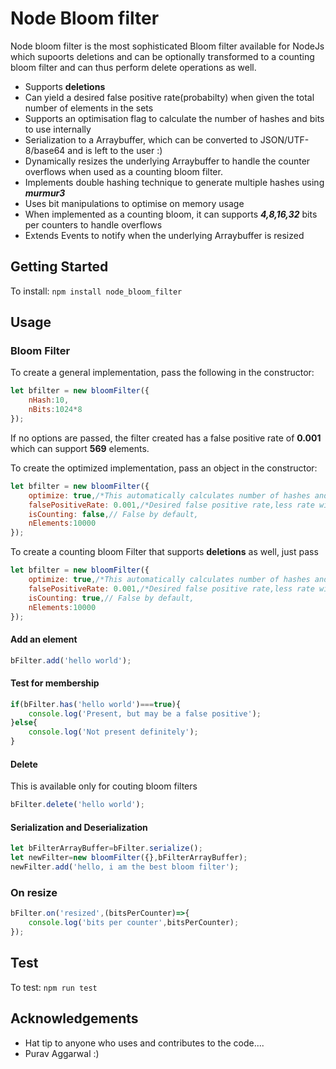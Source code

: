 # Node Bloom filter 

Node bloom filter is the most sophisticated Bloom filter available for NodeJs which supoorts deletions and can be optionally transformed to a counting bloom filter and can thus perform delete operations as well.

  - Supports **deletions**
  - Can yield a desired false positive rate(probabilty) when given the total number of elements in the sets
  - Supports an optimisation flag to calculate the number of hashes and bits to use internally
  - Serialization to a Arraybuffer, which can be converted to JSON/UTF-8/base64 and is left to the user :)
  - Dynamically resizes the underlying Arraybuffer to handle the counter overflows when used as a counting bloom filter.
  - Implements double hashing technique to generate multiple hashes using ***murmur3***
  - Uses bit manipulations to optimise on memory usage
  - When implemented as a counting bloom, it can supports ***4,8,16,32*** bits per counters to handle overflows
  - Extends Events to notify when the underlying Arraybuffer is resized

## Getting Started

To install: `npm install node_bloom_filter`

## Usage

### Bloom Filter
To create a general implementation, pass the following in the constructor:
```javascript
let bfilter = new bloomFilter({
    nHash:10,
    nBits:1024*8
});
```
If no options are passed, the filter created has a false positive rate of **0.001** which can support **569** elements.

To create the optimized implementation, pass an object in the constructor:
```javascript
let bfilter = new bloomFilter({
    optimize: true,/*This automatically calculates number of hashes and bits to be used internally*/
    falsePositiveRate: 0.001,/*Desired false positive rate,less rate will use more memory internally*/
    isCounting: false,// False by default,
    nElements:10000
});
```

To create a counting bloom Filter that supports **deletions** as well, just pass 
```javascript
let bfilter = new bloomFilter({
    optimize: true,/*This automatically calculates number of hashes and bits to be used internally*/
    falsePositiveRate: 0.001,/*Desired false positive rate,less rate will use more memory internally*/
    isCounting: true,// False by default,
    nElements:10000
});
```

#### Add an element
```javascript
bFilter.add('hello world');
```

#### Test for membership
```javascript
if(bFilter.has('hello world')===true){
    console.log('Present, but may be a false positive');
}else{
    console.log('Not present definitely');
}
```
#### Delete
This is available only for couting bloom filters
```javascript 
bFilter.delete('hello world');
```

#### Serialization and Deserialization
```javascript
let bFilterArrayBuffer=bFilter.serialize();
let newFilter=new bloomFilter({},bFilterArrayBuffer);
newFilter.add('hello, i am the best bloom filter');
```
### On resize
```javascript
bFilter.on('resized',(bitsPerCounter)=>{
    console.log('bits per counter',bitsPerCounter);
});
```

## Test
To test: `npm run test`

## Acknowledgements
  - Hat tip to anyone who uses and contributes to the code....
  - Purav Aggarwal :)